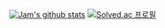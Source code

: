 [![Jam's github stats](https://github-readme-stats.vercel.app/api?username=datactor)](https://github.com/anuraghazra/github-readme-stats)
[![Solved.ac
프로필](http://mazassumnida.wtf/api/generate_badge?boj={jaemina})](https://solved.ac/{jaemina})

<!---
datactor/datactor is a ✨ special ✨ repository because its `README.md` (this file) appears on your GitHub profile.
You can click the Preview link to take a look at your changes.
--->

